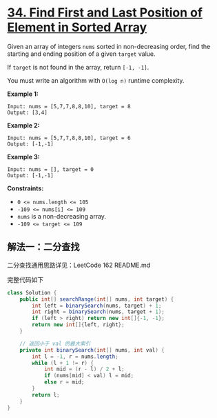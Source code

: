 # [34. Find First and Last Position of Element in Sorted Array](https://leetcode.cn/problems/find-first-and-last-position-of-element-in-sorted-array)

Given an array of integers `nums` sorted in non-decreasing order, find the starting and ending position of a given `target` value.

If `target` is not found in the array, return `[-1, -1]`.

You must write an algorithm with `O(log n)` runtime complexity.

 

**Example 1:**

```
Input: nums = [5,7,7,8,8,10], target = 8
Output: [3,4]
```

**Example 2:**

```
Input: nums = [5,7,7,8,8,10], target = 6
Output: [-1,-1]
```

**Example 3:**

```
Input: nums = [], target = 0
Output: [-1,-1]
```

 

**Constraints:**

- `0 <= nums.length <= 105`
- `-109 <= nums[i] <= 109`
- `nums` is a non-decreasing array.
- `-109 <= target <= 109`



## 解法一：二分查找

二分查找通用思路详见：LeetCode 162 README.md

完整代码如下

```java
class Solution {
    public int[] searchRange(int[] nums, int target) {
        int left = binarySearch(nums, target) + 1;
        int right = binarySearch(nums, target + 1);
        if (left > right) return new int[]{-1, -1};
        return new int[]{left, right};
    }

    // 返回小于 val 的最大索引
    private int binarySearch(int[] nums, int val) {
        int l = -1, r = nums.length;
        while (l + 1 != r) {
            int mid = (r - l) / 2 + l;
            if (nums[mid] < val) l = mid;
            else r = mid;
        }
        return l;
    }
}
```


